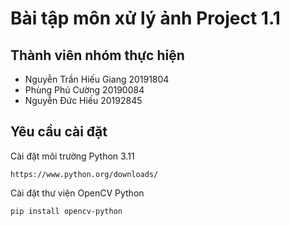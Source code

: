 # Bài tập môn xử lý ảnh Project 1.1
## Thành viên nhóm thực hiện
- Nguyễn Trần Hiếu Giang 20191804
- Phùng Phú Cường 20190084
- Nguyễn Đức Hiếu 20192845
## Yêu cầu cài đặt
Cài đặt môi trường Python 3.11
```
https://www.python.org/downloads/
```
Cài đặt thư viện OpenCV Python
```
pip install opencv-python
```